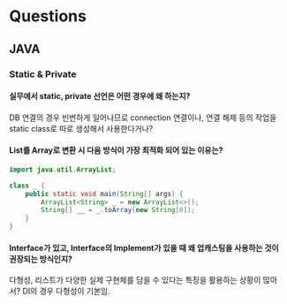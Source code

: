 # Questions

## JAVA
### Static & Private
#### 실무에서 static, private 선언은 어떤 경우에 왜 하는지?
DB 연결의 경우 빈번하게 일어나므로 connection 연결이나, 연결 해제 등의 작업을 static class로 따로 생성해서 사용한다거나?

#### List를 Array로 변환 시 다음 방식이 가장 최적화 되어 있는 이유는?

```java
import java.util.ArrayList;

class _ {
    public static void main(String[] args) {
        ArrayList<String> _ = new ArrayList<>();
        String[] __ = _.toArray(new String[0]);
    }
}
```

#### Interface가 있고, Interface의 Implement가 있을 때 왜 업캐스팅을 사용하는 것이 권장되는 방식인지?
다형성, 리스트가 다양한 실제 구현체를 담을 수 있다는 특징을 활용하는 상황이 많아서?
DI의 경우 다형성이 기본임.